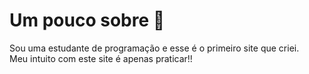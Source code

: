 <h1>Um pouco sobre &#x1F964</h1>

<p>Sou uma estudante de programação e esse é o primeiro site que criei.<br>Meu intuito com este site é apenas praticar!!</p>
